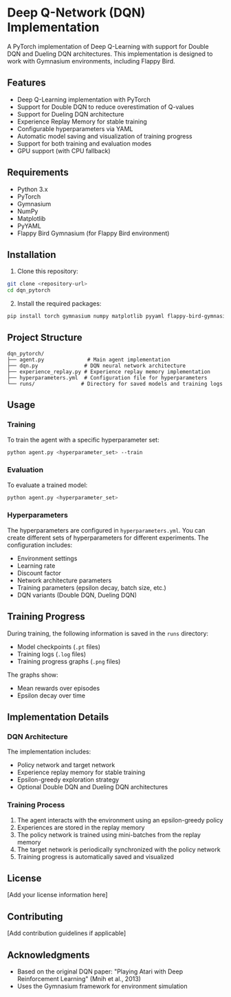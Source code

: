 # Deep Q-Network (DQN) Implementation

A PyTorch implementation of Deep Q-Learning with support for Double DQN and Dueling DQN architectures. This implementation is designed to work with Gymnasium environments, including Flappy Bird.

## Features

- Deep Q-Learning implementation with PyTorch
- Support for Double DQN to reduce overestimation of Q-values
- Support for Dueling DQN architecture
- Experience Replay Memory for stable training
- Configurable hyperparameters via YAML
- Automatic model saving and visualization of training progress
- Support for both training and evaluation modes
- GPU support (with CPU fallback)

## Requirements

- Python 3.x
- PyTorch
- Gymnasium
- NumPy
- Matplotlib
- PyYAML
- Flappy Bird Gymnasium (for Flappy Bird environment)

## Installation

1. Clone this repository:
```bash
git clone <repository-url>
cd dqn_pytorch
```

2. Install the required packages:
```bash
pip install torch gymnasium numpy matplotlib pyyaml flappy-bird-gymnasium
```

## Project Structure

```
dqn_pytorch/
├── agent.py              # Main agent implementation
├── dqn.py               # DQN neural network architecture
├── experience_replay.py # Experience replay memory implementation
├── hyperparameters.yml  # Configuration file for hyperparameters
└── runs/               # Directory for saved models and training logs
```

## Usage

### Training

To train the agent with a specific hyperparameter set:

```bash
python agent.py <hyperparameter_set> --train
```

### Evaluation

To evaluate a trained model:

```bash
python agent.py <hyperparameter_set>
```

### Hyperparameters

The hyperparameters are configured in `hyperparameters.yml`. You can create different sets of hyperparameters for different experiments. The configuration includes:

- Environment settings
- Learning rate
- Discount factor
- Network architecture parameters
- Training parameters (epsilon decay, batch size, etc.)
- DQN variants (Double DQN, Dueling DQN)

## Training Progress

During training, the following information is saved in the `runs` directory:

- Model checkpoints (`.pt` files)
- Training logs (`.log` files)
- Training progress graphs (`.png` files)

The graphs show:
- Mean rewards over episodes
- Epsilon decay over time

## Implementation Details

### DQN Architecture

The implementation includes:
- Policy network and target network
- Experience replay memory for stable training
- Epsilon-greedy exploration strategy
- Optional Double DQN and Dueling DQN architectures

### Training Process

1. The agent interacts with the environment using an epsilon-greedy policy
2. Experiences are stored in the replay memory
3. The policy network is trained using mini-batches from the replay memory
4. The target network is periodically synchronized with the policy network
5. Training progress is automatically saved and visualized

## License

[Add your license information here]

## Contributing

[Add contribution guidelines if applicable]

## Acknowledgments

- Based on the original DQN paper: "Playing Atari with Deep Reinforcement Learning" (Mnih et al., 2013)
- Uses the Gymnasium framework for environment simulation
